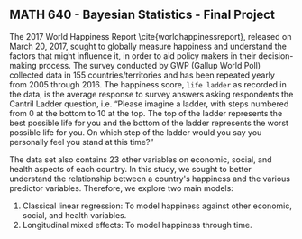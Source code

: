 ## MATH 640 - Bayesian Statistics - Final Project

The 2017 World Happiness Report \cite{worldhappinessreport}, released on March 20, 2017, sought to globally measure happiness and understand the factors that might influence it, in order to aid policy makers in their decision-making process. The survey conducted by GWP (Gallup World Poll) collected data in 155 countries/territories and has been repeated yearly from 2005 through 2016. The happiness score, `life ladder` as recorded in the data, is the average response to survey answers asking respondents the Cantril Ladder question, i.e. “Please imagine a ladder, with steps numbered from 0 at the bottom to 10 at the top. The top of the ladder represents the best possible life for you and the bottom of the ladder represents the worst possible life for you. On which step of the ladder would you say you personally feel you stand at this time?”

The data set also contains 23 other variables on economic, social, and health aspects of each country. In this study, we sought to better understand the relationship between a country's happiness and the various predictor variables. Therefore, we explore two main models: 
1. Classical linear regression: To model happiness against other economic, social, and health variables.
2. Longitudinal mixed effects: To model happiness through time.

